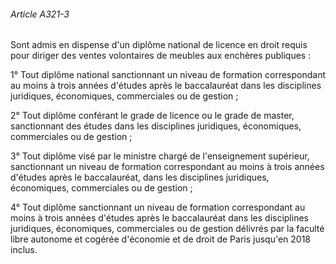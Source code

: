 ###### Article A321-3

Sont admis en dispense d'un diplôme national de licence en droit requis pour diriger des ventes volontaires de meubles aux enchères publiques :

1° Tout diplôme national sanctionnant un niveau de formation correspondant au moins à trois années d'études après le baccalauréat dans les disciplines juridiques, économiques, commerciales ou de gestion ;

2° Tout diplôme conférant le grade de licence ou le grade de master, sanctionnant des études dans les disciplines juridiques, économiques, commerciales ou de gestion ;

3° Tout diplôme visé par le ministre chargé de l'enseignement supérieur, sanctionnant un niveau de formation correspondant au moins à trois années d'études après le baccalauréat, dans les disciplines juridiques, économiques, commerciales ou de gestion ;

4° Tout diplôme sanctionnant un niveau de formation correspondant au moins à trois années d'études après le baccalauréat dans les disciplines juridiques, économiques, commerciales ou de gestion délivrés par la faculté libre autonome et cogérée d'économie et de droit de Paris jusqu'en 2018 inclus.

